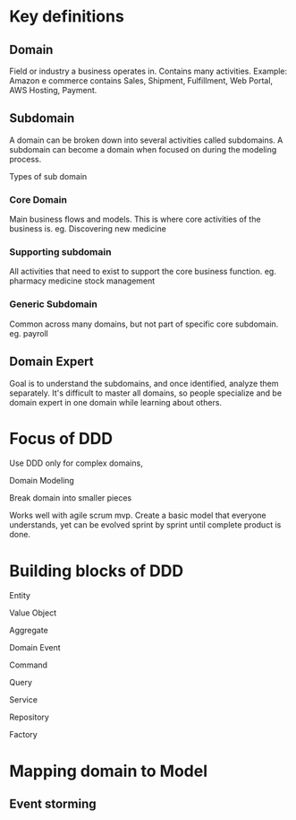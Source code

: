 # Key definitions

## Domain
Field or industry a business operates in. Contains many activities.
Example: Amazon e commerce contains Sales, Shipment, Fulfillment, Web Portal, AWS Hosting, Payment.

## Subdomain
A domain can be broken down into several activities called subdomains. A subdomain can become a domain when focused on during the modeling process. 

Types of sub domain
### Core Domain
Main business flows and models. This is where core activities of the business is. eg. Discovering new medicine
### Supporting subdomain
All activities that need to exist to support the core business function. eg. pharmacy medicine stock management
### Generic Subdomain
Common across many domains, but not part of specific core subdomain. eg. payroll

## Domain Expert
Goal is to understand the subdomains, and once identified, analyze them separately. It's difficult to master all domains, so people specialize and be domain expert in one domain while learning about others.

# Focus of DDD
Use DDD only for complex domains, 

Domain Modeling

Break domain into smaller pieces

Works well with agile scrum mvp. Create a basic model that everyone understands, yet can be evolved sprint by sprint until complete product is done.

# Building blocks of DDD
Entity

Value Object

Aggregate

Domain Event

Command

Query

Service

Repository

Factory

# Mapping domain to Model
## Event storming
